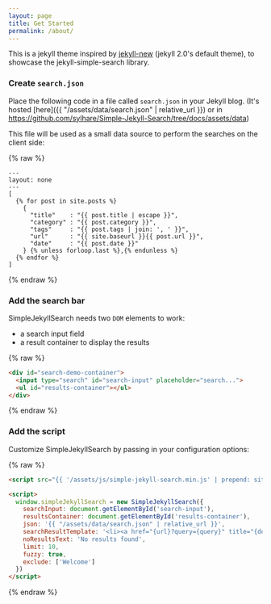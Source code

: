 ```yaml
---
layout: page
title: Get Started
permalink: /about/
---
```


This is a jekyll theme inspired by [jekyll-new](github.com/jglovier/jekyll-new) (jekyll 2.0's default theme),
to showcase the jekyll-simple-search library.

### Create `search.json`

Place the following code in a file called `search.json` in your Jekyll blog. 
(It's hosted [here]({{ "/assets/data/search.json" | relative_url }}) or in https://github.com/sylhare/Simple-Jekyll-Search/tree/docs/assets/data)

This file will be used as a small data source to perform the searches on the client side:

{% raw %}
```liquid
---
layout: none
---
[
  {% for post in site.posts %}
    {
      "title"    : "{{ post.title | escape }}",
      "category" : "{{ post.category }}",
      "tags"     : "{{ post.tags | join: ', ' }}",
      "url"      : "{{ site.baseurl }}{{ post.url }}",
      "date"     : "{{ post.date }}"
    } {% unless forloop.last %},{% endunless %}
  {% endfor %}
]
```
{% endraw %}

### Add the search bar

SimpleJekyllSearch needs two `DOM` elements to work:

- a search input field
- a result container to display the results

{% raw %}
```html
<div id="search-demo-container">
  <input type="search" id="search-input" placeholder="search...">
  <ul id="results-container"></ul>
</div>
```
{% endraw %}

### Add the script

Customize SimpleJekyllSearch by passing in your configuration options:

{% raw %}
```html
<script src="{{ '/assets/js/simple-jekyll-search.min.js' | prepend: site.baseurl }}"></script>

<script>
  window.simpleJekyllSearch = new SimpleJekyllSearch({
    searchInput: document.getElementById('search-input'),
    resultsContainer: document.getElementById('results-container'),
    json: '{{ "/assets/data/search.json" | relative_url }}',
    searchResultTemplate: '<li><a href="{url}?query={query}" title="{desc}">{title}</a></li>',
    noResultsText: 'No results found',
    limit: 10,
    fuzzy: true,
    exclude: ['Welcome']
  })
</script>
```
{% endraw %}